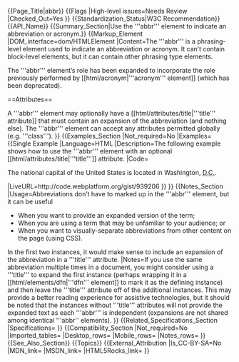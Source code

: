{{Page_Title|abbr}}
{{Flags
|High-level issues=Needs Review
|Checked_Out=Yes
}}
{{Standardization_Status|W3C Recommendation}}
{{API_Name}}
{{Summary_Section|Use the '''abbr''' element to indicate an abbreviation or acronym.}}
{{Markup_Element
|DOM_interface=dom/HTMLElement
|Content=The '''abbr''' is a phrasing-level element used to indicate an abbreviation or acronym. It can’t contain block-level elements, but it can contain other phrasing type elements.

The '''abbr''' element’s role has been expanded to incorporate the role previously performed by [[html/acronym|'''acronym''' element]] (which has been deprecated).

==Attributes==

A '''abbr''' element may optionally have a [[html/attributes/title|'''title''' attribute]] that must contain an expansion of the abbreviation (and nothing else). The '''abbr''' element can accept any attributes permitted globally (e.g. '''class''').
}}
{{Examples_Section
|Not_required=No
|Examples={{Single Example
|Language=HTML
|Description=The following example shows how to use the '''abbr''' element with an optional [[html/attributes/title|'''title''']] attribute.
|Code=<syntaxhighlight lang="html5">
<p>The national capital of the 
United States is located in Washington, 
<abbr title="District of Columbia">D.C.</abbr>.</p>
</syntaxhighlight>
|LiveURL=http://code.webplatform.org/gist/939206
}}
}}
{{Notes_Section
|Usage=Abbreviations don’t have to marked up in the '''abbr''' element, but it can be useful

* When you want to provide an expanded version of the term;
* When you are using a term that may be unfamiliar to your audience; or
* When you want to visually-separate abbreviations from other content on the page (using CSS).

In the first two instances, it would make sense to include an expansion of the abbreviation in a '''title''' attribute.
|Notes=If you use the same abbreviation multiple times in a  document, you might consider using a '''title''' to expand the first instance (perhaps wrapping it in a [[html/elements/dfn|'''dfn''' element]] to mark it as the defining instance) and then leave the '''title''' attribute off of the additional instances. This may provide a better reading experience for assistive technologies, but it should be noted that the instances without '''title''' attributes will not provide the expanded text as each '''abbr''' is independent (expansions are not shared among identical '''abbr'' elements).
}}
{{Related_Specifications_Section
|Specifications=
}}
{{Compatibility_Section
|Not_required=No
|Imported_tables=
|Desktop_rows=
|Mobile_rows=
|Notes_rows=
}}
{{See_Also_Section}}
{{Topics}}
{{External_Attribution
|Is_CC-BY-SA=No
|MDN_link=
|MSDN_link=
|HTML5Rocks_link=
}}
